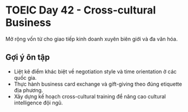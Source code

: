 # TOEIC Day 42 - Cross-cultural Business

Mở rộng vốn từ cho giao tiếp kinh doanh xuyên biên giới và đa văn hóa.

## Gợi ý ôn tập
- Liệt kê điểm khác biệt về negotiation style và time orientation ở các quốc gia.
- Thực hành business card exchange và gift-giving theo đúng etiquette địa phương.
- Xây dựng kế hoạch cross-cultural training để nâng cao cultural intelligence đội ngũ.
